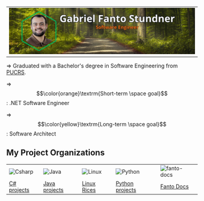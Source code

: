 
<table align="center"><tr><td align="center" width="9999">
    <img src="https://github.com/F4NT0/F4NT0/blob/master/images/gabriel-fanto.png?raw=true" alt="Me" width="900">
</td></tr></table>


⇒ Graduated with a Bachelor's degree in Software Engineering from [PUCRS]().

⇒ $$\color{orange}\textrm{Short-term \space goal}$$ : .NET Software Engineer

⇒ $$\color{yellow}\textrm{Long-term \space goal}$$ : Software Architect


<h2>My Project Organizations</h2>

  <table>
    <tr>
      <td><img src="https://avatars.githubusercontent.com/u/202564302?s=200&v=4" alt="Csharp" width="100"></td>
      <td><img src="https://avatars.githubusercontent.com/u/222444060?s=200&v=4" alt="Java" width="100"></td>
      <td><img src="https://avatars.githubusercontent.com/u/224336794?s=200&v=4" alt="Linux" width="100"></td>
      <td><img src="https://avatars.githubusercontent.com/u/222446811?s=200&v=4" alt="Python" width="100"></td>
      <td><img src="https://avatars.githubusercontent.com/u/139518228?s=200&v=4" alt="fanto-docs" width="100"></td>
    </tr>
   <tr>
    <td>
     <a href="https://github.com/Fanto-Studies" title="C# projects">C# projects</a>
    </td>
    <td>
     <a href="https://github.com/Java-Projects-Fanto" title="Java projects">Java projects</a>
    </td>
    <td>
     <a href="https://github.com/Linux-Rice-Fanto" title="Linux Rices">Linux Rices</a>
    </td>
    <td>
     <a href="https://github.com/Python-Fanto-Projects" title="Python projects">Python projects</a>
    </td>
    <td>
     <a href="https://github.com/fanto-docs" title="Fanto Docs">Fanto Docs</a>
    </td>
   </tr>
  </table>
